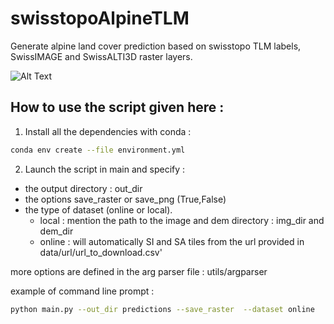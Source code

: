 # swisstopoAlpineTLM
Generate alpine land cover prediction based on swisstopo TLM labels, SwissIMAGE and SwissALTI3D raster layers.

![Alt Text](relative_path_to_your_image)


## How to use the script given here :

1. Install all the dependencies with conda :

```bash
conda env create --file environment.yml
```

2. Launch the script in main and specify :
- the output directory : out_dir
- the options save_raster or save_png (True,False) 
- the type of dataset (online or local). 
    - local : mention the path to the image and dem directory : img_dir and dem_dir 
    - online : will automatically SI and SA tiles from the url provided in data/url/url_to_download.csv'

more options are defined in the arg parser file : utils/argparser


example of command line prompt : 
```bash
python main.py --out_dir predictions --save_raster  --dataset online 
```